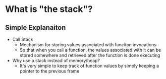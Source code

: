 # What is "the stack"?
## Simple Explanaiton
- Call Stack
    - Mechanism for storing values associated with funciton invocations
    - So that when you call a function, the values associated with it can be stored somewhere and retrieved after the function is done executing
- Why use a stack instead of memory/heap?
    - It's very simple to keep track of function values by simply keeping a pointer to the previous frame
